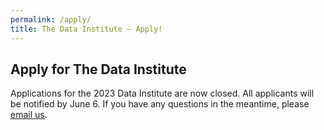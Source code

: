```yaml
---
permalink: /apply/
title: The Data Institute — Apply!
---
```


## Apply for The Data Institute

Applications for the 2023 Data Institute are now closed. All applicants will be notified by June 6. If you have any questions in the meantime, please [email us](mailto:team@cjddatainstitute.org).
